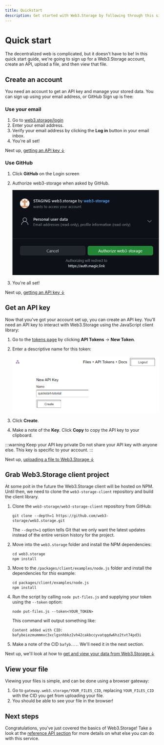 ```yaml
---
title: Quickstart
description: Get started with Web3.Storage by following through this simple workflow.
---
```


# Quick start

The decentralized web is complicated, but it doesn't have to be! In this quick start guide, we're going to sign up for a Web3.Storage account, create an API, upload a file, and then view that file.

## Create an account

You need an account to get an API key and manage your stored data. You can sign up using your email address, or GitHub Sign up is free:

### Use your email

1. Go to [web3.storage/login](https://web3.storage/login)
1. Enter your email address.
1. Verify your email address by clicking the **Log in** button in your email inbox.
1. You're all set!

Next up, [getting an API key ↓](#get-an-api-key)

### Use GitHub 

1. Click **GitHub** on the Login screen 
1. Authorize web3-storage when asked by GitHub.

    ![GitHub asking to authorize the Web3.Storage projet to a user account](./images/github-authorization-process.png)

1. You're all set!

Next up, [getting an API key ↓](#get-an-api-key)

## Get an API key

Now that you've got your account set up, you can create an API key. You'll need an API key to interact with Web3.Storage using the JavaScript client library:

1. Go to the [tokens page](https://web3.storage/tokens) by clicking **API Tokens** → **New Token**.
1. Enter a descriptive name for this token:

    ![Web3.Storage API key creation screen.](./images/name-an-api-key.png)

1. Click **Create**.
1. Make a note of the **Key**. Click **Copy** to copy the API key to your clipboard.

:::warning Keep your API key private
Do not share your API key with anyone else. This key is specific to your account.
:::

Next up, [uploading a file to Web3.Storage ↓](#upload-a-file)

## Grab Web3.Storage client project

At some poit in the future the Web3.Storage client will be hosted on NPM. Until then, we need to clone the `web3-storage-client` repository and build the client library.

1. Clone the `web3-storage/web3-storage-client` repository from GitHub:

    ```shell
    git clone --depth=1 https://github.com/web3-storage/web3.storage.git
    ```

    The `--depth=1` option tells Git that we only want the latest updates instead of the entire version history for the project.

1. Move into the `web3.storage` folder and install the NPM dependencies:

    ```shell
    cd web3.storage
    npm install
    ```

1. Move to the `/packages/client/examples/node.js` folder and install the dependencies for _this_ example:

    ```shell
    cd packages/client/examples/node.js
    npm install
    ```

1. Run the script by calling `node put-files.js` and supplying your token using the `--token` option:

    ```shell
    node put-files.js --token<YOUR_TOKEN>
    ```

    This command will output something like:

    ```shell
    Content added with CID: bafybeiezmummmxc3xclgsnhbkz2vh42cakbccyvatqqdw6hz2tvt74pd3i
    ```

1. Make a note of the CID `bafyb...`. We'll need it in the next section.

Next up, we'll look at how to [get and view your data from Web3.Storage ↓](#view-file)

## View your file

Viewing your files is simple, and can be done using a browser gateway:

1. Go to `gateway.web3.storage/YOUR_FILES_CID`, replacing `YOUR_FILES_CID` with the CID you get from uploading your file.
1. You should be able to see your file in the browser!

## Next steps

Congratulations, you've just covered the basics of Web3.Storage! Take a look at the [reference API section](/reference) for more details on what else you can do with this service.
